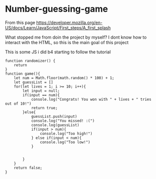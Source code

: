 # Number-guessing-game
From this page https://developer.mozilla.org/en-US/docs/Learn/JavaScript/First_steps/A_first_splash


What stopped me from doin the project by myself? I dont know how to interact with the HTML, so this is the main goal of this project

This is some JS i did b4 starting to follow the tutorial



    function randomizer() {
        return 
    }
    function game(){
        let num = Math.floor(math.random() * 100) + 1;
        let guessList = []
        for(let lives = 1; i >= 10; i++){
            let input = null;
            if(input == num){
                console.log("Congrats! You won with " + lives + " tries out of 10!")
                return true;
            }else{
                guessList.push(input)
                console.log("You missed! :(")
                console.log(guessList)
                if(input > num){
                    console.log("Too high!")
                } else if(input < num){
                    console.log("Too low!")
                }


            }
        }
        return false;
    }




